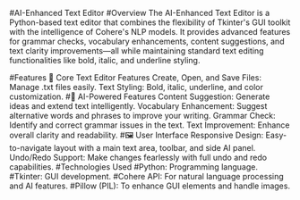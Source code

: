 #AI-Enhanced Text Editor
#Overview
The AI-Enhanced Text Editor is a Python-based text editor that combines the flexibility of Tkinter's GUI toolkit with the intelligence of Cohere's NLP models. It provides advanced features for grammar checks, vocabulary enhancements, content suggestions, and text clarity improvements—all while maintaining standard text editing functionalities like bold, italic, and underline styling.

#Features
🔧 Core Text Editor Features
Create, Open, and Save Files: Manage .txt files easily.
Text Styling: Bold, italic, underline, and color customization.
#🤖 AI-Powered Features
Content Suggestion: Generate ideas and extend text intelligently.
Vocabulary Enhancement: Suggest alternative words and phrases to improve your writing.
Grammar Check: Identify and correct grammar issues in the text.
Text Improvement: Enhance overall clarity and readability.
#🖼️ User Interface
Responsive Design: Easy-to-navigate layout with a main text area, toolbar, and side AI panel.
Undo/Redo Support: Make changes fearlessly with full undo and redo capabilities.
#Technologies Used
#Python: Programming language.
#Tkinter: GUI development.
#Cohere API: For natural language processing and AI features.
#Pillow (PIL): To enhance GUI elements and handle images.
